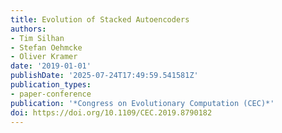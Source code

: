 ```yaml
---
title: Evolution of Stacked Autoencoders
authors:
- Tim Silhan
- Stefan Oehmcke
- Oliver Kramer
date: '2019-01-01'
publishDate: '2025-07-24T17:49:59.541581Z'
publication_types:
- paper-conference
publication: '*Congress on Evolutionary Computation (CEC)*'
doi: https://doi.org/10.1109/CEC.2019.8790182
---
```

